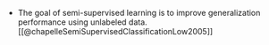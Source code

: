 - The goal of semi-supervised learning is to improve generalization performance using unlabeled data. [[@chapelleSemiSupervisedClassificationLow2005]]